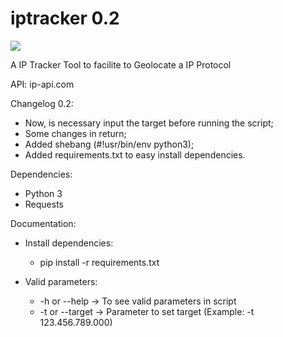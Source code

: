 # iptracker 0.2

<img src="https://i.imgur.com/cLm7yCn.gif">

A IP Tracker Tool to facilite to Geolocate a IP Protocol

API: ip-api.com

Changelog 0.2:
- Now, is necessary input the target before running the script;
- Some changes in return;
- Added shebang (#!usr/bin/env python3);
- Added requirements.txt to easy install dependencies.

Dependencies:
- Python 3
- Requests

Documentation:
- Install dependencies: 
  - pip install -r requirements.txt

- Valid parameters:
  - -h or --help -> To see valid parameters in script
  - -t or --target -> Parameter to set target (Example: -t 123.456.789.000)

